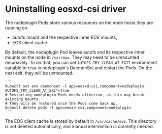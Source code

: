 # Uninstalling eosxd-csi driver

The nodeplugin Pods store various resources on the node hosts they are running on:
* autofs mount and the respective inner EOS mounts,
* EOS client cache.

By default, the nodeplugin Pod leaves autofs and its respective inner mounts on the node
in `/var/eos`. They may need to be unmounted recursively. To do that, you can set
`AUTOFS_TRY_CLEAN_AT_EXIT` environment variable to `true` in nodeplugin's DaemonSet and restart
the Pods. On the next exit, they will be unmounted.

    ```
    kubectl set env daemonset -l app=eosxd-csi,component=nodeplugin AUTOFS_TRY_CLEAN_AT_EXIT=true
    # Restarting nodeplugin Pods needs attention, as this may break existing mounts.
    # They will be restored once the Pods come back up.
    kubectl delete pods -l app=eosxd-csi,component=nodeplugin
    ```

The EOS client cache is stored by default in `/var/cache/eos`.
This directory is not deleted automatically, and manual intervention is currently needed.
